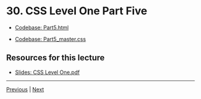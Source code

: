 # 30. CSS Level One Part Five

-   [Codebase: Part5.html](../../codebase/python-django/CSS_Level_One/Part5.html)

-   [Codebase: Part5_master.css](../../codebase/python-django/CSS_Level_One/Part5_master.css)

##  Resources for this lecture


-   [Slides: CSS Level One.pdf](https://python-ds.s3.us-west-1.amazonaws.com/Python-and-Django-Full-Stack-Web-Developer-Bootcamp/Resources/CSS+Level+One.pdf)


---

[Previous](./29_CSS-Level-One-Part-Four.md) | [Next](./31_CSS-Level-One-Assessment.md)